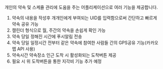 개인의 약속 및 스케쥴 관리에 도움을 주는 어플리케이션으로 여러 기능을 제공합니다.

1. 약속의 내용을 작성후 개개인에게 부여되는 UID를 입력함으로써 간단하고 빠르게 약속 공유 가능
2. 캘린더 형식으로 월, 주간의 약속을 손쉽게 확인 가능
3. 약속 당일 정해진 시간에 푸시알림 전송
4. 약속 당일 일정시간 전부터 같은 약속에 참여한 사람들 간의 GPS공유 기능(카카오맵 API 사용)
5. 약속시간 약속장소 인근 도착 시 활성화되는 도착버튼 제공
6. 필요 시 위 도착버튼을 통한 지각비 기능 추가 예정

